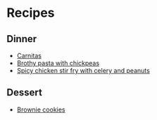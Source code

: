 # Recipes

## Dinner

- [Carnitas](./carnitas)
- [Brothy pasta with chickpeas](./brothy-pasta-with-chickpeas)
- [Spicy chicken stir fry with celery and peanuts](./spicy-chicken-stir-fry-with-celery-and-peanuts)

## Dessert

- [Brownie cookies](./brownie-cookies)
